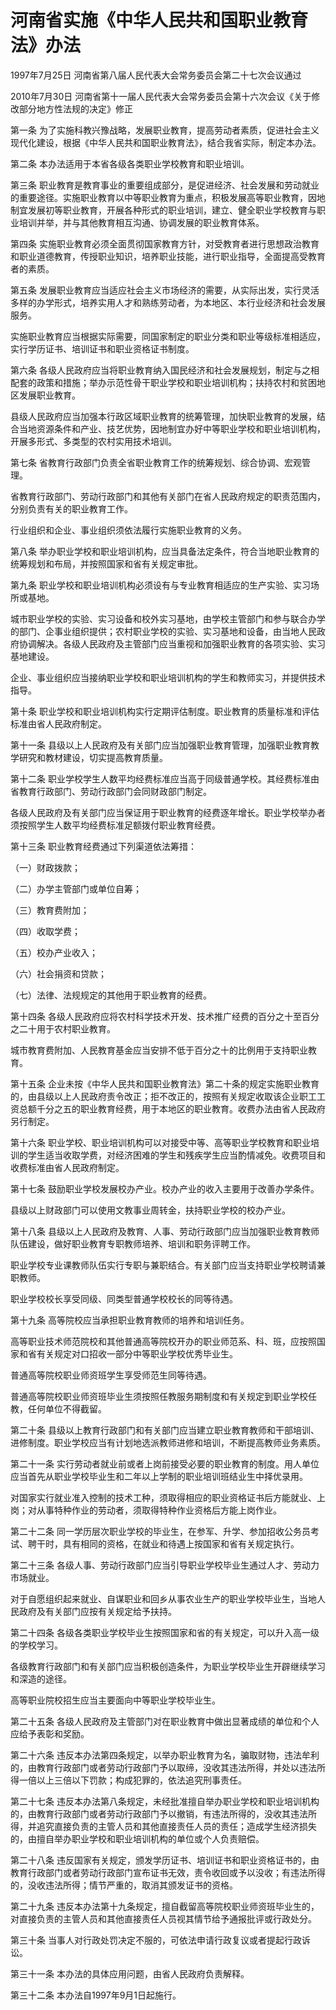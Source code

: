 # 河南省实施《中华人民共和国职业教育法》办法

1997年7月25日 河南省第八届人民代表大会常务委员会第二十七次会议通过

2010年7月30日 河南省第十一届人民代表大会常务委员会第十六次会议《关于修改部分地方性法规的决定》修正

<!-- INFO END -->

第一条 为了实施科教兴豫战略，发展职业教育，提高劳动者素质，促进社会主义现代化建设，根据《中华人民共和国职业教育法》，结合我省实际，制定本办法。

第二条 本办法适用于本省各级各类职业学校教育和职业培训。

第三条 职业教育是教育事业的重要组成部分，是促进经济、社会发展和劳动就业的重要途径。实施职业教育以中等职业教育为重点，积极发展高等职业教育，因地制宜发展初等职业教育，开展各种形式的职业培训，建立、健全职业学校教育与职业培训并举，并与其他教育相互沟通、协调发展的职业教育体系。

第四条 实施职业教育必须全面贯彻国家教育方针，对受教育者进行思想政治教育和职业道德教育，传授职业知识，培养职业技能，进行职业指导，全面提高受教育者的素质。

第五条 发展职业教育应当适应社会主义市场经济的需要，从实际出发，实行灵活多样的办学形式，培养实用人才和熟练劳动者，为本地区、本行业经济和社会发展服务。

实施职业教育应当根据实际需要，同国家制定的职业分类和职业等级标准相适应，实行学历证书、培训证书和职业资格证书制度。

第六条 各级人民政府应当将职业教育纳入国民经济和社会发展规划，制定与之相配套的政策和措施；举办示范性骨干职业学校和职业培训机构；扶持农村和贫困地区发展职业教育。

县级人民政府应当加强本行政区域职业教育的统筹管理，加快职业教育的发展，结合当地资源条件和产业、技艺优势，因地制宜办好中等职业学校和职业培训机构，开展多形式、多类型的农村实用技术培训。

第七条 省教育行政部门负责全省职业教育工作的统筹规划、综合协调、宏观管理。

省教育行政部门、劳动行政部门和其他有关部门在省人民政府规定的职责范围内，分别负责有关的职业教育工作。

行业组织和企业、事业组织须依法履行实施职业教育的义务。

第八条 举办职业学校和职业培训机构，应当具备法定条件，符合当地职业教育的统筹规划和布局，并按照国家和省有关规定审批。

第九条 职业学校和职业培训机构必须设有与专业教育相适应的生产实验、实习场所或基地。

城市职业学校的实验、实习设备和校外实习基地，由学校主管部门和参与联合办学的部门、企事业组织提供；农村职业学校的实验、实习基地和设备，由当地人民政府协调解决。各级人民政府及主管部门应当重视和加强职业教育的各项实验、实习基地建设。

企业、事业组织应当接纳职业学校和职业培训机构的学生和教师实习，并提供技术指导。

第十条 职业学校和职业培训机构实行定期评估制度。职业教育的质量标准和评估标准由省人民政府制定。

第十一条 县级以上人民政府及有关部门应当加强职业教育管理，加强职业教育教学研究和教材建设，切实提高教育质量。

第十二条 职业学校学生人数平均经费标准应当高于同级普通学校。其经费标准由省教育行政部门、劳动行政部门会同财政部门制定。

各级人民政府及有关部门应当保证用于职业教育的经费逐年增长。职业学校举办者须按照学生人数平均经费标准足额拨付职业教育经费。

第十三条 职业教育经费通过下列渠道依法筹措：

（一）财政拨款；

（二）办学主管部门或单位自筹；

（三）教育费附加；

（四）收取学费；

（五）校办产业收入；

（六）社会捐资和贷款；

（七）法律、法规规定的其他用于职业教育的经费。

第十四条 各级人民政府应将农村科学技术开发、技术推广经费的百分之十至百分之二十用于农村职业教育。

城市教育费附加、人民教育基金应当安排不低于百分之十的比例用于支持职业教育。

第十五条 企业未按《中华人民共和国职业教育法》第二十条的规定实施职业教育的，由县级以上人民政府责令改正；拒不改正的，按照有关规定收取该企业职工工资总额千分之五的职业教育经费，用于本地区的职业教育。收费办法由省人民政府另行制定。

第十六条 职业学校、职业培训机构可以对接受中等、高等职业学校教育和职业培训的学生适当收取学费，对经济困难的学生和残疾学生应当酌情减免。收费项目和收费标准由省人民政府制定。

第十七条 鼓励职业学校发展校办产业。校办产业的收入主要用于改善办学条件。

县级以上财政部门可以使用文教事业周转金，扶持职业学校的校办产业。

第十八条 县级以上人民政府及教育、人事、劳动行政部门应当加强职业教育教师队伍建设，做好职业教育专职教师培养、培训和职务评聘工作。

职业学校专业课教师队伍实行专职与兼职结合。有关部门应当支持职业学校聘请兼职教师。

职业学校校长享受同级、同类型普通学校校长的同等待遇。

第十九条 高等院校应当承担职业教育教师的培养和培训任务。

高等职业技术师范院校和其他普通高等院校开办的职业师范系、科、班，应按照国家和省有关规定对口招收一部分中等职业学校优秀毕业生。

普通高等院校职业师资班学生享受师范生同等待遇。

普通高等院校职业师资班毕业生须按照任教服务期制度和有关规定到职业学校任教，任何单位不得截留。

第二十条 县级以上教育行政部门和有关部门应当建立职业教育教师和干部培训、进修制度。职业学校应当有计划地选派教师进修和培训，不断提高教师业务素质。

第二十一条 实行劳动者就业前或者上岗前接受必要的职业教育的制度。用人单位应当首先从职业学校毕业生和二年以上学制的职业培训班结业生中择优录用。

对国家实行就业准入控制的技术工种，须取得相应的职业资格证书后方能就业、上岗；对从事特种作业的劳动者，须取得特种作业资格后方能上岗作业。

第二十二条 同一学历层次职业学校的毕业生，在参军、升学、参加招收公务员考试、聘干时，具有相同的资格，在就业和待遇上按国家和省有关规定执行。

第二十三条 各级人事、劳动行政部门应当引导职业学校毕业生通过人才、劳动力市场就业。

对于自愿组织起来就业、自谋职业和回乡从事农业生产的职业学校毕业生，当地人民政府及有关部门应按有关规定给予扶持。

第二十四条 各级各类职业学校毕业生按照国家和省的有关规定，可以升入高一级的学校学习。

各级教育行政部门和有关部门应当积极创造条件，为职业学校毕业生开辟继续学习和深造的途径。

高等职业院校招生应当主要面向中等职业学校毕业生。

第二十五条 各级人民政府及主管部门对在职业教育中做出显著成绩的单位和个人应给予表彰和奖励。

第二十六条 违反本办法第四条规定，以举办职业教育为名，骗取财物，违法牟利的，由教育行政部门或者劳动行政部门予以取缔，没收其违法所得，并处以违法所得一倍以上三倍以下罚款；构成犯罪的，依法追究刑事责任。

第二十七条 违反本办法第八条规定，未经批准擅自举办职业学校和职业培训机构的，由教育行政部门或者劳动行政部门予以撤销，有违法所得的，没收其违法所得，并追究直接负责的主管人员和其他直接责任人员的责任；造成学生经济损失的，由擅自举办职业学校和职业培训机构的单位或个人负责赔偿。

第二十八条 违反国家有关规定，颁发学历证书、培训证书和职业资格证书的，由教育行政部门或者劳动行政部门宣布证书无效，责令收回或予以没收；有违法所得的，没收违法所得；情节严重的，取消其颁发证书的资格。

第二十九条 违反本办法第十九条规定，擅自截留高等院校职业师资班毕业生的，对直接负责的主管人员和其他直接责任人员视其情节给予通报批评或行政处分。

第三十条 当事人对行政处罚决定不服的，可依法申请行政复议或者提起行政诉讼。

第三十一条 本办法的具体应用问题，由省人民政府负责解释。

第三十二条 本办法自1997年9月1日起施行。

